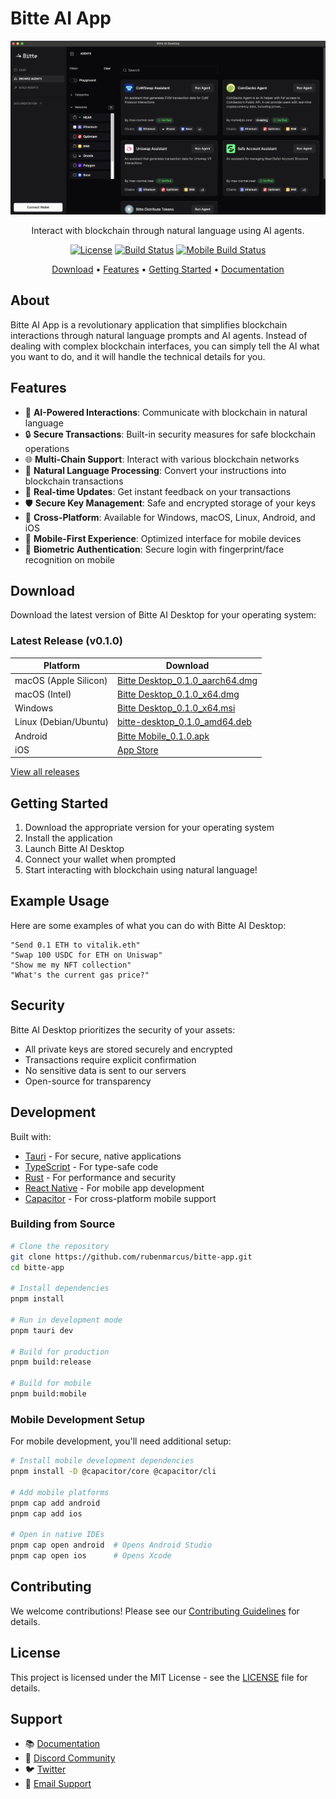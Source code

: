 # Bitte AI App

<div align="center">

![Bitte AI Desktop](dapp.png)

Interact with blockchain through natural language using AI agents.


[![License](https://img.shields.io/github/license/rubenmarcus/bitte-app)](LICENSE)
[![Build Status](https://github.com/rubenmarcus/bitte-app/workflows/CI/badge.svg)](https://github.com/rubenmarcus/bitte-app/actions)
[![Mobile Build Status](https://github.com/rubenmarcus/bitte-app/workflows/Mobile%20CI/badge.svg)](https://github.com/rubenmarcus/bitte-app/actions)

[Download](#download) • [Features](#features) • [Getting Started](#getting-started) • [Documentation](https://bitte.ai/docs)

</div>

## About

Bitte AI App is a revolutionary application that simplifies blockchain interactions through natural language prompts and AI agents. Instead of dealing with complex blockchain interfaces, you can simply tell the AI what you want to do, and it will handle the technical details for you.

## Features

- 🤖 **AI-Powered Interactions**: Communicate with blockchain in natural language
- 🔒 **Secure Transactions**: Built-in security measures for safe blockchain operations
- 🌐 **Multi-Chain Support**: Interact with various blockchain networks
- 💬 **Natural Language Processing**: Convert your instructions into blockchain transactions
- 🔄 **Real-time Updates**: Get instant feedback on your transactions
- 🛡️ **Secure Key Management**: Safe and encrypted storage of your keys
- 📱 **Cross-Platform**: Available for Windows, macOS, Linux, Android, and iOS
- 📱 **Mobile-First Experience**: Optimized interface for mobile devices
- 🔐 **Biometric Authentication**: Secure login with fingerprint/face recognition on mobile

## Download

Download the latest version of Bitte AI Desktop for your operating system:

### Latest Release (v0.1.0)

| Platform | Download |
|----------|----------|
| macOS (Apple Silicon) | [Bitte Desktop_0.1.0_aarch64.dmg](https://github.com/rubenmarcus/bitte-app/releases/download/v0.1.0/Bitte.Desktop_0.1.0_aarch64.dmg) |
| macOS (Intel) | [Bitte Desktop_0.1.0_x64.dmg](https://github.com/rubenmarcus/bitte-app/releases/download/v0.1.0/Bitte.Desktop_0.1.0_x64.dmg) |
| Windows | [Bitte Desktop_0.1.0_x64.msi](https://github.com/rubenmarcus/bitte-app/releases/download/v0.1.0/Bitte.Desktop_0.1.0_x64.msi) |
| Linux (Debian/Ubuntu) | [bitte-desktop_0.1.0_amd64.deb](https://github.com/rubenmarcus/bitte-app/releases/download/v0.1.0/bitte-desktop_0.1.0_amd64.deb) |
| Android | [Bitte Mobile_0.1.0.apk](https://github.com/rubenmarcus/bitte-app/releases/download/v0.1.0/Bitte.Mobile_0.1.0.apk) |
| iOS | [App Store](https://apps.apple.com/app/bitte-ai/id123456789) |

[View all releases](https://github.com/rubenmarcus/bitte-app/releases)

## Getting Started

1. Download the appropriate version for your operating system
2. Install the application
3. Launch Bitte AI Desktop
4. Connect your wallet when prompted
5. Start interacting with blockchain using natural language!

## Example Usage

Here are some examples of what you can do with Bitte AI Desktop:

```text
"Send 0.1 ETH to vitalik.eth"
"Swap 100 USDC for ETH on Uniswap"
"Show me my NFT collection"
"What's the current gas price?"
```

## Security

Bitte AI Desktop prioritizes the security of your assets:
- All private keys are stored securely and encrypted
- Transactions require explicit confirmation
- No sensitive data is sent to our servers
- Open-source for transparency

## Development

Built with:
- [Tauri](https://tauri.app/) - For secure, native applications
- [TypeScript](https://www.typescriptlang.org/) - For type-safe code
- [Rust](https://www.rust-lang.org/) - For performance and security
- [React Native](https://reactnative.dev/) - For mobile app development
- [Capacitor](https://capacitorjs.com/) - For cross-platform mobile support

### Building from Source

```bash
# Clone the repository
git clone https://github.com/rubenmarcus/bitte-app.git
cd bitte-app

# Install dependencies
pnpm install

# Run in development mode
pnpm tauri dev

# Build for production
pnpm build:release

# Build for mobile
pnpm build:mobile
```

### Mobile Development Setup

For mobile development, you'll need additional setup:

```bash
# Install mobile development dependencies
pnpm install -D @capacitor/core @capacitor/cli

# Add mobile platforms
pnpm cap add android
pnpm cap add ios

# Open in native IDEs
pnpm cap open android  # Opens Android Studio
pnpm cap open ios      # Opens Xcode
```

## Contributing

We welcome contributions! Please see our [Contributing Guidelines](CONTRIBUTING.md) for details.

## License

This project is licensed under the MIT License - see the [LICENSE](LICENSE) file for details.

## Support

- 📚 [Documentation](https://bitte.ai/docs)
- 💬 [Discord Community](https://discord.gg/bitte)
- 🐦 [Twitter](https://twitter.com/bitteai)
- 📧 [Email Support](mailto:support@bitte.ai)
